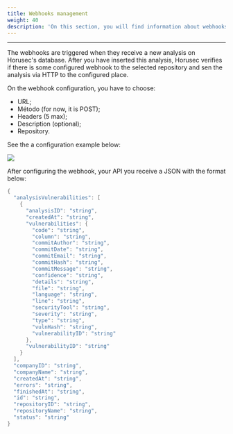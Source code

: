 ```yaml
---
title: Webhooks management
weight: 40
description: 'On this section, you will find information about webhooks management.'
---
```


---

The webhooks are triggered when they receive a new analysis on Horusec's database. After you have inserted this analysis, Horusec verifies if there is some configured webhook to the selected repository and sen the analysis via HTTP to the configured place.

On the webhook configuration, you have to choose:

* URL;
* Método \(for now, it is POST\); 
* Headers \(5 max\);
* Description \(optional\);
* Repository.

See the a configuration example below: 

![](/docs-horusec/webhooken_us.gif)

After configuring the webhook, your API you receive a JSON with the format below: 

```go
{
  "analysisVulnerabilities": [
    {
      "analysisID": "string",
      "createdAt": "string",
      "vulnerabilities": {
        "code": "string",
        "column": "string",
        "commitAuthor": "string",
        "commitDate": "string",
        "commitEmail": "string",
        "commitHash": "string",
        "commitMessage": "string",
        "confidence": "string",
        "details": "string",
        "file": "string",
        "language": "string",
        "line": "string",
        "securityTool": "string",
        "severity": "string",
        "type": "string",
        "vulnHash": "string",
        "vulnerabilityID": "string"
      },
      "vulnerabilityID": "string"
    }
  ],
  "companyID": "string",
  "companyName": "string",
  "createdAt": "string",
  "errors": "string",
  "finishedAt": "string",
  "id": "string",
  "repositoryID": "string",
  "repositoryName": "string",
  "status": "string"
}

```
